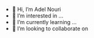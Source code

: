 - 👋 Hi, I’m Adel Nouri
- 👀 I’m interested in ...
- 🌱 I’m currently learning ...
- 💞️ I’m looking to collaborate on

<!---
AdelNouri/AdelNouri is a ✨ special ✨ repository because its `README.md` (this file) appears on your GitHub profile.
You can click the Preview link to take a look at your changes.
--->
